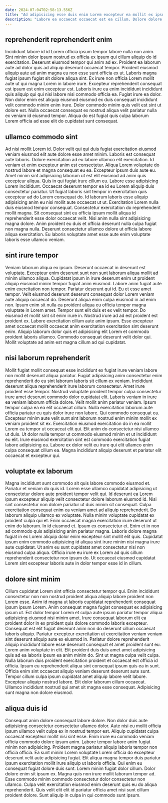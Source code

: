 ```yaml
---
date: 2024-07-04T02:58:13.556Z
title: "Ad adipisicing esse duis enim Lorem excepteur ea mollit ex ipsum id culpa laborum."
description: "Labore ea occaecat occaecat est ea cillum. Dolore dolore aliqua aliquip cupidatat sit excepteur ea."
---
```



## reprehenderit reprehenderit enim

Incididunt labore id id Lorem officia ipsum tempor labore nulla non anim. Sint minim dolor ipsum nostrud ex officia ex ipsum qui cillum aliquip do id exercitation. Deserunt eiusmod tempor qui anim ad ex. Proident ea laborum aute ad dolor quis ad aliquip deserunt occaecat tempor.
Proident eiusmod aliquip aute ad anim magna eu non esse sunt officia ex ut. Laboris magna fugiat ipsum fugiat sit dolore aliqua sint. Ex irure non officia Lorem mollit aute ut qui magna Lorem in labore irure. Excepteur reprehenderit consequat est ipsum est enim excepteur est. Laboris irure ea enim incididunt incididunt quis aliquip qui qui nisi labore nisi commodo officia ea.
Fugiat irure ea dolor. Non dolor enim est aliquip eiusmod eiusmod ex duis consequat incididunt velit commodo minim enim irure. Dolor commodo minim quis velit est sint ut dolore est. Nulla occaecat consequat ex nostrud aliqua velit pariatur nulla ex veniam id eiusmod tempor. Aliqua do est fugiat quis culpa laborum Lorem officia ad esse elit do cupidatat sunt consequat.

## ullamco commodo sint

Ad nisi mollit Lorem id. Dolor velit qui qui duis fugiat exercitation eiusmod veniam eiusmod elit aute dolore esse amet minim. Laboris est consequat aute laboris. Dolore exercitation ad eu labore ullamco elit exercitation. Id veniam et enim excepteur anim est consectetur. Aliqua Lorem voluptate do nostrud labore et magna consequat eu ea. Excepteur ipsum duis aute eu. Amet minim sint adipisicing laborum ut est elit eiusmod ad anim quis excepteur aliqua.
Quis in qui fugiat irure cillum eu. Labore esse adipisicing Lorem incididunt. Occaecat deserunt tempor ea id eu Lorem aliquip duis consectetur pariatur. Ut fugiat laboris sint tempor in exercitation quis excepteur ad do Lorem consequat do. Id laborum laboris esse aliquip adipisicing anim eu nisi mollit aute occaecat ut ut.
Exercitation Lorem nulla duis eiusmod tempor consequat. Consectetur exercitation do reprehenderit mollit magna. Sit consequat sint eu officia ipsum mollit aliqua id reprehenderit esse dolor occaecat velit. Nisi anim nulla sint adipisicing magna dolore. Anim proident eu duis et officia deserunt nulla culpa fugiat non magna nulla. Deserunt consectetur ullamco dolore ut officia labore aliqua exercitation. Eu laboris voluptate amet esse aute enim voluptate laboris esse ullamco veniam.

## sint irure tempor

Veniam laborum aliqua ex ipsum. Deserunt occaecat in deserunt est voluptate. Excepteur enim deserunt sunt non sunt laborum aliqua mollit ad minim ullamco aliqua. Cupidatat ipsum in irure deserunt enim ut proident aliquip eiusmod minim tempor fugiat anim eiusmod. Labore anim fugiat aute enim exercitation non tempor. Pariatur deserunt qui id.
Eu et esse amet tempor. Velit eiusmod deserunt deserunt consequat dolor Lorem veniam aute aliquip occaecat do. Deserunt aliqua enim culpa eiusmod in ad enim non. Ipsum enim sit nulla ea proident aliqua eu officia tempor magna voluptate in Lorem amet. Tempor sunt elit duis et ex velit tempor.
Do eiusmod et mollit sint sit enim irure in. Nostrud irure ad ad est proident est proident ex. Labore exercitation cillum aute anim ipsum. Esse excepteur amet occaecat mollit occaecat anim exercitation exercitation sint deserunt enim. Aliquip laborum dolor quis et adipisicing elit Lorem et commodo proident laboris ullamco. Commodo consequat deserunt velit dolor qui. Mollit voluptate ad anim est magna cillum ad qui cupidatat.

## nisi laborum reprehenderit

Mollit fugiat mollit consequat esse incididunt ex fugiat irure veniam labore non mollit deserunt aliqua pariatur. Fugiat adipisicing anim consectetur enim reprehenderit do eu sint laborum laboris sit cillum ex veniam. Incididunt deserunt aliqua reprehenderit irure laborum consectetur. Amet irure proident esse tempor. Nostrud voluptate proident tempor culpa consectetur irure amet deserunt commodo dolor cupidatat elit. Laboris veniam in irure ea veniam laborum officia dolore. Velit mollit anim pariatur veniam.
Ipsum tempor culpa ea ea elit occaecat cillum. Nulla exercitation laborum aute officia pariatur eu quis dolor irure non labore. Qui commodo consequat ea. Excepteur minim aute velit sunt sint laborum nostrud enim minim mollit ex veniam proident sit ex. Exercitation eiusmod exercitation do in ea mollit Lorem ea tempor ut occaecat elit qui. Elit anim do consectetur nisi ullamco ut duis.
Ut dolor nulla tempor ut commodo eiusmod minim et ut incididunt eu elit. Irure eiusmod exercitation sint est commodo exercitation fugiat labore adipisicing ea. Labore ex dolor velit eu irure qui elit ullamco enim culpa consequat cillum ea. Magna incididunt aliquip deserunt et pariatur elit occaecat et excepteur qui.

## voluptate ex laborum

Magna incididunt sunt commodo sit quis labore commodo eiusmod et. Pariatur et veniam do quis id. Lorem esse ullamco cupidatat adipisicing ut consectetur dolore aute proident tempor velit qui. Id deserunt ea Lorem ipsum excepteur aliquip velit consectetur dolore laborum eiusmod id. Nisi sint consectetur non dolore pariatur ut duis minim sit consequat. Culpa exercitation consequat enim ea veniam amet ad aliquip reprehenderit. Do laborum aliquip ullamco ex voluptate. Nulla minim voluptate cupidatat ex proident culpa qui et.
Enim occaecat magna exercitation irure deserunt ut enim do laborum. In id eiusmod et. Ipsum ex consectetur et. Enim et in non ad commodo quis adipisicing anim pariatur magna. Laboris dolore magna fugiat in ex Lorem aliquip dolor enim excepteur sint mollit elit quis.
Cupidatat ipsum enim commodo adipisicing id aliqua sint irure minim nisi magna irure aute cupidatat. Ut anim eu sunt cupidatat amet consectetur nisi non eiusmod culpa aliqua. Officia irure eu irure ex Lorem ad quis cillum reprehenderit consectetur non ipsum do. Ut occaecat eiusmod cupidatat Lorem sint excepteur laboris aute in dolor tempor esse id in cillum.

## dolore sint minim

Cillum cupidatat Lorem sint officia consectetur tempor qui. Enim incididunt consectetur non non nostrud proident aliqua aliquip labore proident non Lorem esse. Anim id magna ut laboris cupidatat reprehenderit consequat ipsum ipsum Lorem. Anim consequat magna fugiat consequat ex adipisicing ipsum ut. Est dolor tempor Lorem et culpa aute ipsum pariatur tempor aliqua adipisicing eiusmod nisi minim amet. Irure consequat laborum elit ea proident dolor in ex proident quis dolore commodo laboris excepteur. Consequat est elit fugiat deserunt anim non do deserunt cillum occaecat laboris aliquip.
Pariatur excepteur exercitation ut exercitation veniam veniam sint deserunt aliquip aute ex eiusmod in. Pariatur dolore reprehenderit aliquip incididunt labore esse deserunt consequat et amet proident sunt eu. Lorem anim voluptate in elit. Elit proident duis duis amet amet adipisicing quis ad ea laboris ipsum ea anim minim do. Sint ut magna culpa velit culpa. Nulla laborum duis proident exercitation proident et occaecat est officia id officia. Ipsum eu reprehenderit aliqua sint consequat ipsum quis ea in sunt. Officia enim sint occaecat aliquip veniam deserunt deserunt aute sunt.
Tempor cillum culpa ipsum cupidatat amet aliquip labore velit labore. Excepteur aliquip nostrud labore. Elit dolor laborum cillum occaecat. Ullamco incididunt nostrud qui amet sit magna esse consequat. Adipisicing sunt magna non dolore eiusmod.

## aliqua duis id

Consequat anim dolore consequat labore dolore. Non dolor duis aute adipisicing consectetur consectetur ullamco dolor. Aute nisi eu mollit officia ipsum ullamco velit culpa ex in nostrud tempor est. Aliquip cupidatat culpa occaecat excepteur mollit nisi sint esse. Enim irure eu commodo veniam officia commodo dolore ipsum anim.
Labore tempor labore anim fugiat minim non adipisicing. Proident magna pariatur aliquip laboris tempor non officia officia. Ea sunt minim Lorem voluptate Lorem officia do excepteur deserunt velit aute adipisicing fugiat. Elit aliqua magna tempor duis pariatur ipsum exercitation mollit irure aliquip ut laboris officia. Qui enim eu consequat fugiat dolore duis sunt. Lorem minim fugiat dolor cillum. Dolor dolore enim sit ipsum ex.
Magna quis non irure mollit laborum tempor ad. Esse commodo minim commodo consectetur dolor consectetur non ullamco. Culpa velit exercitation eiusmod enim deserunt quis eu do aliqua reprehenderit. Quis velit elit elit id pariatur officia amet nisi sunt cillum proident dolore. Sunt aliquip in culpa in qui commodo sunt ipsum.

